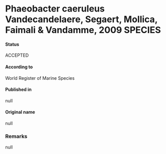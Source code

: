 Phaeobacter caeruleus Vandecandelaere, Segaert, Mollica, Faimali & Vandamme, 2009 SPECIES
=======

#### Status
ACCEPTED

#### According to
World Register of Marine Species

#### Published in
null

#### Original name
null

### Remarks
null